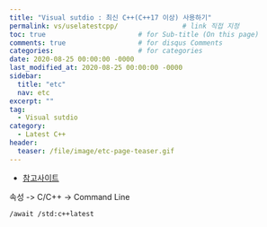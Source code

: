 ```yaml
---
title: "Visual sutdio : 최신 C++(C++17 이상) 사용하기"
permalink: vs/uselatestcpp/                # link 직접 지정
toc: true                       # for Sub-title (On this page)
comments: true                  # for disqus Comments
categories:                     # for categories
date: 2020-08-25 00:00:00 -0000
last_modified_at: 2020-08-25 00:00:00 -0000
sidebar:
  title: "etc"
  nav: etc
excerpt: ""
tag:
  - Visual sutdio
category:
  - Latest C++
header:
  teaser: /file/image/etc-page-teaser.gif
---
```


* [참고사이트](https://jacking75.github.io/cpp_vc_cpp17/)

속성 -> C/C++ -> Command Line

```
/await /std:c++latest
```